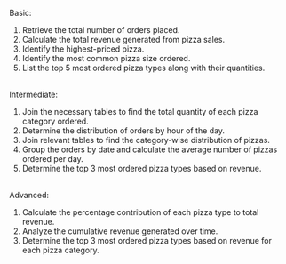 Basic:<br>
1. Retrieve the total number of orders placed.<br>
2. Calculate the total revenue generated from pizza sales.<br>
3. Identify the highest-priced pizza.<br>
4. Identify the most common pizza size ordered.<br>
5. List the top 5 most ordered pizza types along with their quantities.<br><br>


Intermediate:<br>
1. Join the necessary tables to find the total quantity of each pizza category ordered.<br>
2. Determine the distribution of orders by hour of the day.<br>
3. Join relevant tables to find the category-wise distribution of pizzas.<br>
4. Group the orders by date and calculate the average number of pizzas ordered per day.<br>
5. Determine the top 3 most ordered pizza types based on revenue.<br><br>

Advanced:<br>
1. Calculate the percentage contribution of each pizza type to total revenue.<br>
2. Analyze the cumulative revenue generated over time.<br>
3. Determine the top 3 most ordered pizza types based on revenue for each pizza category.<br>
